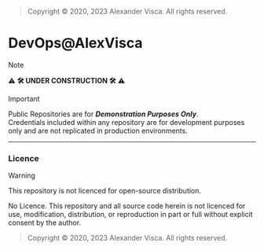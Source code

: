 >Copyright &copy; 2020, 2023 Alexander Visca. All rights reserved.

# DevOps@AlexVisca

> [!NOTE]
> ⚠️ **🛠 UNDER CONSTRUCTION 🛠** ⚠️

> [!IMPORTANT]
> Public Repositories are for ***Demonstration Purposes Only***.  
> Credentials included within any repository are for development purposes only and are not replicated in production environments.  

---

### Licence

> [!WARNING]
> This repository is not licenced for open-source distribution.  

No Licence. This repository and all source code herein is not licenced for use, modification, distribution, or reproduction in part or full without explicit consent by the author.

>Copyright &copy; 2020, 2023 Alexander Visca. All rights reserved.
